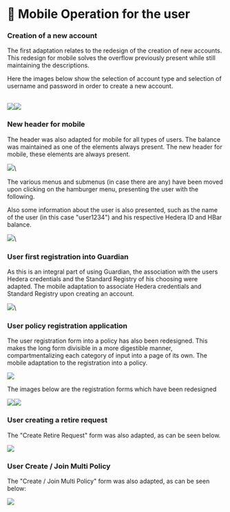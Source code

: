 # 📱 Mobile Operation for the user

### **Creation of a new account**

The first adaptation relates to the redesign of the creation of new accounts. This redesign for mobile solves the overflow previously present while still maintaining the descriptions.

Here the images below show the selection of account type and selection of username and password in order to create a new account.

\
![](<../../../.gitbook/assets/1 (1) (4).png>)![](../../../.gitbook/assets/2.png)

&#x20;

### New header for mobile

The header was also adapted for mobile for all types of users. The balance was maintained as one of the elements always present. The new header for mobile, these elements are always present.

![](../../../.gitbook/assets/3.png)\


The various menus and submenus (in case there are any) have been moved upon clicking on the hamburger menu, presenting the user with the following.

Also some information about the user is also presented, such as the name of the user (in this case "user1234") and his respective Hedera ID and HBar balance.

<img src="../../../.gitbook/assets/5.png" alt="" data-size="original">![](<../../../.gitbook/assets/4 (1) (1).png>)\


### **User first registration into Guardian**

As this is an integral part of using Guardian, the association with the users Hedera credentials and the Standard Registry of his choosing were adapted. The mobile adaptation to associate Hedera credentials and Standard Registry upon creating an account.

![](../../../.gitbook/assets/6.png)\


### User policy registration application

The user registration form into a policy has also been redesigned. This makes the long form divisible in a more digestible manner, compartmentalizing each category of input into a page of its own. The mobile adaptation to the registration into a policy.

![](../../../.gitbook/assets/7.png)



The images below are the registration forms which have been redesigned&#x20;

![](../../../.gitbook/assets/8.png)![](<../../../.gitbook/assets/9 (2).png>)



### User creating a retire request

The "Create Retire Request" form was also adapted, as can be seen below.

![](../../../.gitbook/assets/10.png)



### User Create / Join Multi Policy

The "Create / Join Multi Policy" form was also adapted, as can be seen below:

![](../../../.gitbook/assets/11.png)
